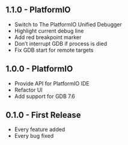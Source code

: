 ## 1.1.0 - PlatformIO

* Switch to The PlatformIO Unified Debugger
* Highlight current debug line
* Add red breakpoint marker
* Don’t interrupt GDB if process is died
* Fix GDB start for remote targets

## 1.0.0 - PlatformIO

* Provide API for PlatformIO IDE
* Refactor UI
* Add support for GDB 7.6

## 0.1.0 - First Release
* Every feature added
* Every bug fixed
